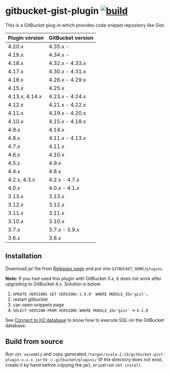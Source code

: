 # gitbucket-gist-plugin [![build](https://github.com/gitbucket/gitbucket-gist-plugin/workflows/build/badge.svg?branch=master)](https://github.com/gitbucket/gitbucket-gist-plugin/actions?query=workflow%3Abuild+branch%3Amaster)

This is a GitBucket plug-in which provides code snippet repository like Gist.

Plugin version | GitBucket version
:--------------|:--------------------
4.20.x         | 4.35.x -
4.19.x         | 4.34.x -
4.18.x         | 4.32.x - 4.33.x
4.17.x         | 4.30.x - 4.31.x
4.16.x         | 4.26.x - 4.29.x
4.15.x         | 4.25.x
4.13.x, 4.14.x | 4.23.x - 4.24.x
4.12.x         | 4.21.x - 4.22.x
4.11.x         | 4.19.x - 4.20.x
4.10.x         | 4.15.x - 4.18.x
4.9.x          | 4.14.x
4.8.x          | 4.11.x - 4.13.x
4.7.x          | 4.11.x
4.6.x          | 4.10.x
4.5.x          | 4.9.x
4.4.x          | 4.8.x
4.2.x, 4.3.x   | 4.2.x - 4.7.x
4.0.x          | 4.0.x - 4.1.x
3.13.x         | 3.13.x
3.12.x         | 3.12.x
3.11.x         | 3.11.x
3.10.x         | 3.10.x
3.7.x          | 3.7.x - 3.9.x
3.6.x          | 3.6.x


## Installation

Download jar file from [Releases page](https://github.com/gitbucket/gitbucket-gist-plugin/releases) and put into `GITBUCKET_HOME/plugins`.

**Note:** If you had used this plugin with GitBucket 3.x, it does not work after upgrading to GitBucket 4.x. Solution is below:

1. `UPDATE VERSIONS SET VERSION='2.0.0' WHERE MODULE_ID='gist';`
2. restart gitbucket
3. can open snippets page
4. `SELECT VERSION FROM VERSIONS WHERE MODULE_ID='gist'` -> `4.2.0`

See [Connect to H2 database](https://github.com/gitbucket/gitbucket/wiki/Connect-to-H2-database) to know how to execute SQL on the GitBucket database.

## Build from source

Run `sbt assembly` and copy generated `/target/scala-2.13/gitbucket-gist-plugin-x.x.x.jar` to `~/.gitbucket/plugins/` (If the directory does not exist, create it by hand before copying the jar), or just run `sbt install`.
